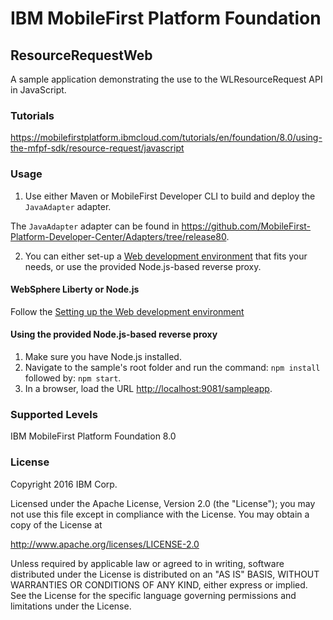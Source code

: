 IBM MobileFirst Platform Foundation
===
## ResourceRequestWeb
A sample application demonstrating the use to the WLResourceRequest API in JavaScript.

### Tutorials
https://mobilefirstplatform.ibmcloud.com/tutorials/en/foundation/8.0/using-the-mfpf-sdk/resource-request/javascript

### Usage
1. Use either Maven or MobileFirst Developer CLI to build and deploy the `JavaAdapter` adapter.

  The `JavaAdapter` adapter can be found in https://github.com/MobileFirst-Platform-Developer-Center/Adapters/tree/release80.

2. You can either set-up a [Web development environment](https://mobilefirstplatform.ibmcloud.com/tutorials/en/foundation/8.0/setting-up-your-development-environment/web-development-environment) that fits your needs, or use the provided Node.js-based reverse proxy.

#### WebSphere Liberty or Node.js
Follow the [Setting up the Web development environment](https://mobilefirstplatform.ibmcloud.com/tutorials/en/foundation/8.0/setting-up-your-development-environment/web-development-environment)

#### Using the provided Node.js-based reverse proxy
1. Make sure you have Node.js installed.
2. Navigate to the sample's root folder and run the command: `npm install` followed by: `npm start`.
3. In a browser, load the URL [http://localhost:9081/sampleapp](http://localhost:9081/sampleapp).

### Supported Levels
IBM MobileFirst Platform Foundation 8.0

### License
Copyright 2016 IBM Corp.

Licensed under the Apache License, Version 2.0 (the "License");
you may not use this file except in compliance with the License.
You may obtain a copy of the License at

http://www.apache.org/licenses/LICENSE-2.0

Unless required by applicable law or agreed to in writing, software
distributed under the License is distributed on an "AS IS" BASIS,
WITHOUT WARRANTIES OR CONDITIONS OF ANY KIND, either express or implied.
See the License for the specific language governing permissions and
limitations under the License.
